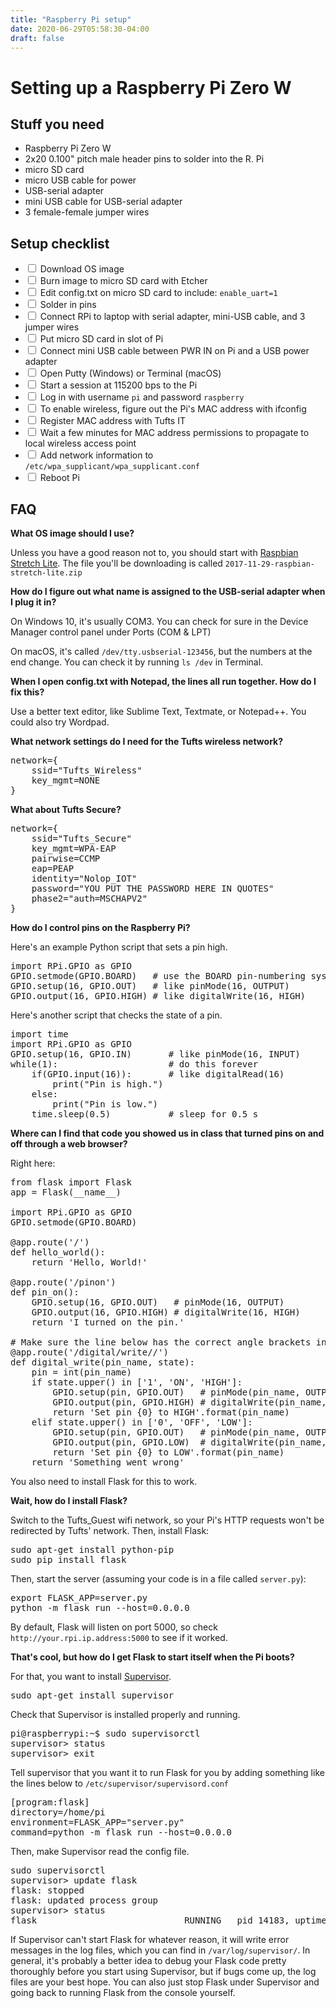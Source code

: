 ```yaml
---
title: "Raspberry Pi setup"
date: 2020-06-29T05:58:30-04:00
draft: false
---
```

# Setting up a Raspberry Pi Zero W

## Stuff you need

*   Raspberry Pi Zero W
*   2x20 0.100" pitch male header pins to solder into the R. Pi
*   micro SD card
*   micro USB cable for power
*   USB-serial adapter
*   mini USB cable for USB-serial adapter
*   3 female-female jumper wires

## Setup checklist

*   <input type="checkbox"> Download OS image
*   <input type="checkbox"> Burn image to micro SD card with Etcher
*   <input type="checkbox"> Edit config.txt on micro SD card to include: `enable_uart=1`
*   <input type="checkbox"> Solder in pins
*   <input type="checkbox"> Connect RPi to laptop with serial adapter, mini-USB cable, and 3 jumper wires
*   <input type="checkbox"> Put micro SD card in slot of Pi
*   <input type="checkbox"> Connect mini USB cable between PWR IN on Pi and a USB power adapter
*   <input type="checkbox"> Open Putty (Windows) or Terminal (macOS)
*   <input type="checkbox"> Start a session at 115200 bps to the Pi
*   <input type="checkbox"> Log in with username `pi` and password `raspberry`
*   <input type="checkbox"> To enable wireless, figure out the Pi's MAC address with ifconfig
*   <input type="checkbox"> Register MAC address with Tufts IT
*   <input type="checkbox"> Wait a few minutes for MAC address permissions to propagate to local wireless access point
*   <input type="checkbox"> Add network information to `/etc/wpa_supplicant/wpa_supplicant.conf`
*   <input type="checkbox"> Reboot Pi

## FAQ

**What OS image should I use?**

Unless you have a good reason not to, you should start with [Raspbian Stretch Lite](https://www.raspberrypi.org/downloads/raspbian/). The file you'll be downloading is called `2017-11-29-raspbian-stretch-lite.zip`

**How do I figure out what name is assigned to the USB-serial adapter when I plug it in?**

On Windows 10, it's usually COM3\. You can check for sure in the Device Manager control panel under Ports (COM & LPT)

On macOS, it's called `/dev/tty.usbserial-123456`, but the numbers at the end change. You can check it by running `ls /dev` in Terminal.

**When I open config.txt with Notepad, the lines all run together. How do I fix this?**

Use a better text editor, like Sublime Text, Textmate, or Notepad++. You could also try Wordpad.

**What network settings do I need for the Tufts wireless network?**

<pre class="code">network={
    ssid="Tufts_Wireless"
    key_mgmt=NONE
}
</pre>

**What about Tufts Secure?**

<pre class="code">network={
    ssid="Tufts_Secure"
    key_mgmt=WPA-EAP
    pairwise=CCMP
    eap=PEAP
    identity="Nolop_IOT"
    password="YOU PUT THE PASSWORD HERE IN QUOTES"
    phase2="auth=MSCHAPV2"
}
</pre>

**How do I control pins on the Raspberry Pi?**

Here's an example Python script that sets a pin high.

<pre class="code">import RPi.GPIO as GPIO
GPIO.setmode(GPIO.BOARD)   # use the BOARD pin-numbering system
GPIO.setup(16, GPIO.OUT)   # like pinMode(16, OUTPUT)
GPIO.output(16, GPIO.HIGH) # like digitalWrite(16, HIGH)
</pre>

Here's another script that checks the state of a pin.

<pre class="code">import time
import RPi.GPIO as GPIO
GPIO.setup(16, GPIO.IN)       # like pinMode(16, INPUT)
while(1):                     # do this forever
    if(GPIO.input(16)):       # like digitalRead(16)
        print("Pin is high.")
    else:
        print("Pin is low.")
    time.sleep(0.5)           # sleep for 0.5 s
</pre>

**Where can I find that code you showed us in class that turned pins on and off through a web browser?**

Right here:

<pre class="code">from flask import Flask
app = Flask(__name__)

import RPi.GPIO as GPIO
GPIO.setmode(GPIO.BOARD)

@app.route('/')
def hello_world():
    return 'Hello, World!'

@app.route('/pinon')
def pin_on():
    GPIO.setup(16, GPIO.OUT)   # pinMode(16, OUTPUT)
    GPIO.output(16, GPIO.HIGH) # digitalWrite(16, HIGH)
    return 'I turned on the pin.'

# Make sure the line below has the correct angle brackets in it.
@app.route('/digital/write/<pin_name>/<state>')
def digital_write(pin_name, state):
    pin = int(pin_name)
    if state.upper() in ['1', 'ON', 'HIGH']:
        GPIO.setup(pin, GPIO.OUT)   # pinMode(pin_name, OUTPUT)
        GPIO.output(pin, GPIO.HIGH) # digitalWrite(pin_name, HIGH)
        return 'Set pin {0} to HIGH'.format(pin_name)
    elif state.upper() in ['0', 'OFF', 'LOW']:
        GPIO.setup(pin, GPIO.OUT)   # pinMode(pin_name, OUTPUT)
        GPIO.output(pin, GPIO.LOW)  # digitalWrite(pin_name, LOW)
        return 'Set pin {0} to LOW'.format(pin_name)
    return 'Something went wrong'
</pre>

You also need to install Flask for this to work.

**Wait, how do I install Flask?**

Switch to the Tufts_Guest wifi network, so your Pi's HTTP requests won't be redirected by Tufts' network. Then, install Flask:

<pre class="code">sudo apt-get install python-pip
sudo pip install flask
</pre>

Then, start the server (assuming your code is in a file called `server.py`):

<pre class="code">export FLASK_APP=server.py
python -m flask run --host=0.0.0.0
</pre>

By default, Flask will listen on port 5000, so check `http://your.rpi.ip.address:5000` to see if it worked.

**That's cool, but how do I get Flask to start itself when the Pi boots?**

For that, you want to install [Supervisor](http://supervisord.org).

<pre class="code">sudo apt-get install supervisor
</pre>

Check that Supervisor is installed properly and running.

<pre class="code">pi@raspberrypi:~$ sudo supervisorctl
supervisor> status
supervisor> exit
</pre>

Tell supervisor that you want it to run Flask for you by adding something like the lines below to `/etc/supervisor/supervisord.conf`

<pre class="code">[program:flask]
directory=/home/pi
environment=FLASK_APP="server.py"
command=python -m flask run --host=0.0.0.0
</pre>

Then, make Supervisor read the config file.

<pre class="code">sudo supervisorctl
supervisor> update flask
flask: stopped
flask: updated process group
supervisor> status
flask                            RUNNING   pid 14183, uptime 0:00:09
</pre>

If Supervisor can't start Flask for whatever reason, it will write error messages in the log files, which you can find in `/var/log/supervisor/`. In general, it's probably a better idea to debug your Flask code pretty thoroughly before you start using Supervisor, but if bugs come up, the log files are your best hope. You can also just stop Flask under Supervisor and going back to running Flask from the console yourself.
